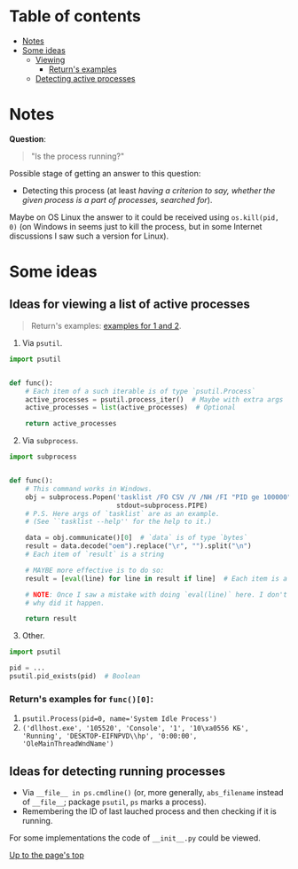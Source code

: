 <a id="page_top"></a>

# Table of contents #

+ [Notes](#notes)
+ [Some ideas](#ideas)
    * [Viewing](#viewing)
        * [Return's examples](#returns)
    * [Detecting active processes](#detecting)

# Notes #

**Question**:
> "Is the process running?"

Possible stage of getting an answer to this question:
* Detecting this process (at least *having a criterion to say, whether the given process is a part of processes, searched for*).

Maybe on OS Linux the answer to it could be received using `os.kill(pid, 0)` (on Windows in seems just to kill the process, but in some Internet discussions I saw such a version for Linux).

# Some ideas #
<a id="ideas"></a>

## Ideas for viewing a list of active processes ##
<a id="viewing"></a>

> Return's examples: [examples for 1 and 2](#returns).

1. Via `psutil`.
```Python
import psutil


def func():
    # Each item of a such iterable is of type `psutil.Process`
    active_processes = psutil.process_iter()  # Maybe with extra args
    active_processes = list(active_processes)  # Optional

    return active_processes
```
<!-- Example of return: `func()[0]` -> `psutil.Process(pid=0, name='System Idle Process')` -->

2. Via `subprocess`.
```Python
import subprocess


def func():
    # This command works in Windows.
    obj = subprocess.Popen('tasklist /FO CSV /V /NH /FI "PID ge 100000"',
                           stdout=subprocess.PIPE)
    # P.S. Here args of `tasklist` are as an example.
    # (See ``tasklist --help'' for the help to it.)

    data = obj.communicate()[0]  # `data` is of type `bytes`
    result = data.decode("oem").replace("\r", "").split("\n")
    # Each item of `result` is a string

    # MAYBE more effective is to do so:
    result = [eval(line) for line in result if line]  # Each item is a tuple.

    # NOTE: Once I saw a mistake with doing `eval(line)` here. I don't know,
    # why did it happen.

    return result
```

3. Other.
```Python
import psutil

pid = ...
psutil.pid_exists(pid)  # Boolean
```

### Return's examples for `func()[0]`: ###
<a id="returns"></a>

1. `psutil.Process(pid=0, name='System Idle Process')`
2. `('dllhost.exe', '105520', 'Console', '1', '10\xa0556 КБ', 'Running', 'DESKTOP-EIFNPVD\\hp', '0:00:00', 'OleMainThreadWndName')`

## Ideas for detecting running processes ##
<a id="detecting"></a>

* Via `__file__ in ps.cmdline()` (or, more generally, `abs_filename` instead of `__file__`; package `psutil`, `ps` marks a process).
* Remembering the ID of last lauched process and then checking if it is running.

For some implementations the code of `__init__.py` could be viewed.


[Up to the page's top](#page_top)